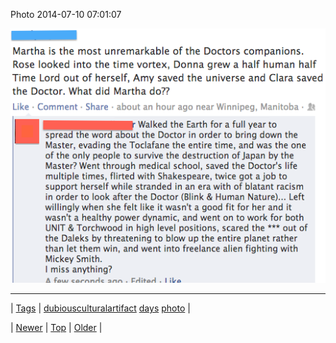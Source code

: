 <!--
title: Photo 2014-07-10 07
date: 2020-06-28T15:27:00.345Z
tags: dubiousculturalartifact, days, photo
-->


Photo 2014-07-10 07:01:07

![](91334342164-0.png)

<!--BOTTOM-POST-NAVIGATION-->
---

| [Tags](tags.md) | [dubiousculturalartifact](tag-dubiousculturalartifact.md) [days](tag-days.md) [photo](tag-photo.md) |

| [Newer](91315044289.md) | [Top](index.md) | [Older](91344936084.md) |